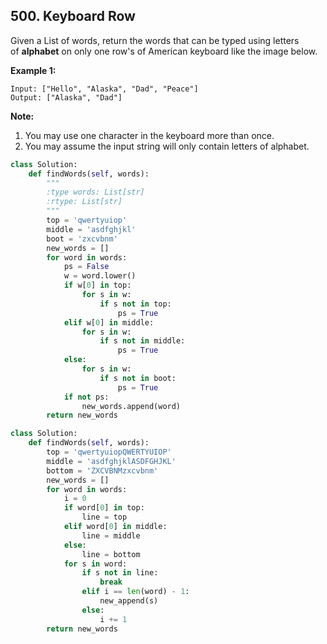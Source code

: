 ## 500. Keyboard Row

Given a List of words, return the words that can be typed using letters of **alphabet** on only one row's of American keyboard like the image below. 

**Example 1:**

```
Input: ["Hello", "Alaska", "Dad", "Peace"]
Output: ["Alaska", "Dad"]
```

**Note:**

1. You may use one character in the keyboard more than once.
2. You may assume the input string will only contain letters of alphabet.

```python
class Solution:
    def findWords(self, words):
        """
        :type words: List[str]
        :rtype: List[str]
        """
        top = 'qwertyuiop'
        middle = 'asdfghjkl'
        boot = 'zxcvbnm'
        new_words = []
        for word in words:
            ps = False
            w = word.lower()
            if w[0] in top:
                for s in w:
                    if s not in top:
                        ps = True
            elif w[0] in middle:
                for s in w:
                    if s not in middle:
                        ps = True
            else:
                for s in w:
                    if s not in boot:
                        ps = True
            if not ps:
                new_words.append(word)
        return new_words

class Solution:
    def findWords(self, words):
        top = 'qwertyuiopQWERTYUIOP'
        middle = 'asdfghjklASDFGHJKL'
        bottom = 'ZXCVBNMzxcvbnm'
        new_words = []
        for word in words:
            i = 0
            if word[0] in top:
                line = top
            elif word[0] in middle:
                line = middle
            else:
                line = bottom
            for s in word:
                if s not in line:
                    break
                elif i == len(word) - 1:
                    new_append(s)
                else:
                    i += 1
        return new_words
```

